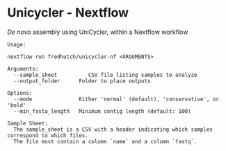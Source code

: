 # Unicycler - Nextflow

_De novo_ assembly using UniCycler, within a Nextflow workflow

```
Usage:

nextflow run fredhutch/unicycler-nf <ARGUMENTS>

Arguments:
  --sample_sheet          CSV file listing samples to analyze
  --output_folder      Folder to place outputs

Options:
  --mode               Either 'normal' (default), 'conservative', or 'bold'
  --min_fasta_length   Minimum contig length (default: 100)

Sample Sheet:
  The sample_sheet is a CSV with a header indicating which samples correspond to which files.
  The file must contain a column `name` and a column `fastq`.
```
